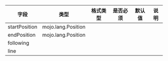 | 字段 | 类型 | 格式类型 | 是否必须 | 默认值 | 说明 |
|---|---|---|---|---|---|
| startPosition | mojo.lang.Position |  |  |  |
| endPosition | mojo.lang.Position |  |  |  |
| following |  |  |  |  |
| line |  |  |  |  |
